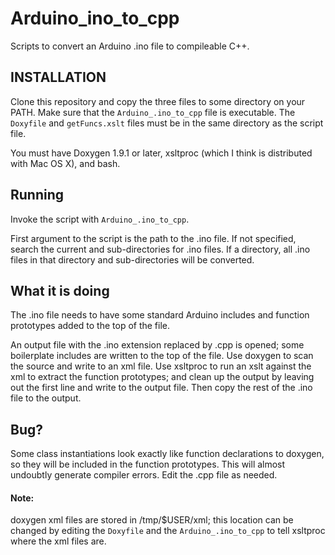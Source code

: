 # Arduino_ino_to_cpp
Scripts to convert an Arduino .ino file to compileable C++.

## INSTALLATION
Clone this repository and copy the three files to some directory
on your PATH.  Make sure that the `Arduino_.ino_to_cpp` file is
executable.  The `Doxyfile` and `getFuncs.xslt` files must be in
the same directory as the script file.

You must have Doxygen 1.9.1 or later, xsltproc (which I think is
distributed with Mac OS X), and bash.
## Running

Invoke the script with `Arduino_.ino_to_cpp`.

 First argument to the script is the path to the .ino file.
   If not specified, search the current and sub-directories for .ino files.
   If a directory, all .ino files in that directory and
   sub-directories will be converted.

## What it is doing
 The .ino file needs to have some standard Arduino includes and function prototypes added to the top of the file.

An output file with the .ino extension replaced by .cpp is opened;
some boilerplate includes are written to the top of the file.
 Use doxygen to scan the source and write to an xml file.
 Use xsltproc to run an xslt against the xml to extract
   the function prototypes; and clean up the output by
   leaving out the first line and write to the output file.
Then copy the rest of the .ino file to the output.

## Bug?
Some class instantiations look exactly like function declarations
to doxygen, so they will be included in the function prototypes.
This will almost undoubtly generate compiler errors.
Edit the .cpp file as needed.
#### Note:
doxygen xml files are stored in /tmp/$USER/xml; this location
can be changed by editing the `Doxyfile` and the `Arduino_.ino_to_cpp` to tell xsltproc where the xml files are.